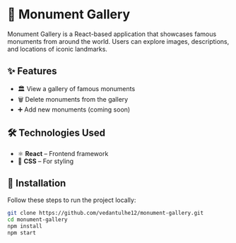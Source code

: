 # 📸 Monument Gallery

Monument Gallery is a React-based application that showcases famous monuments from around the world. Users can explore images, descriptions, and locations of iconic landmarks.

## ✨ Features

- 🏛️ View a gallery of famous monuments  
- 🗑️ Delete monuments from the gallery  
- ➕ Add new monuments (coming soon)  

## 🛠️ Technologies Used

- ⚛️ **React** – Frontend framework  
- 🎨 **CSS** – For styling  

## 🚀 Installation

Follow these steps to run the project locally:

```sh
git clone https://github.com/vedantulhe12/monument-gallery.git
cd monument-gallery
npm install
npm start
